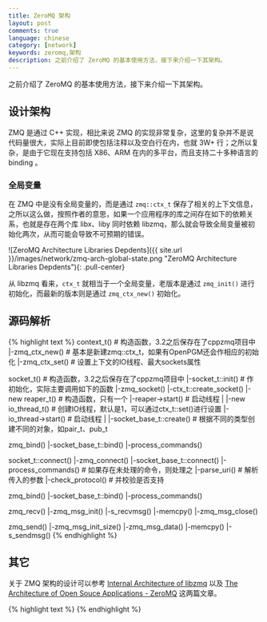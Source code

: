 ```yaml
---
title: ZeroMQ 架构
layout: post
comments: true
language: chinese
category: [network]
keywords: zeromq,架构
description: 之前介绍了 ZeroMQ 的基本使用方法，接下来介绍一下其架构。
---
```


之前介绍了 ZeroMQ 的基本使用方法，接下来介绍一下其架构。

<!-- more -->

## 设计架构

ZMQ 是通过 C++ 实现，相比来说 ZMQ 的实现非常复杂，这里的复杂并不是说代码量很大，实际上目前即使包括注释以及空白行在内，也就 3W+ 行；之所以复杂，是由于它现在支持包括 X86、ARM 在内的多平台，而且支持二十多种语言的 binding 。

### 全局变量

在 ZMQ 中是没有全局变量的，而是通过 `zmq::ctx_t` 保存了相关的上下文信息，之所以这么做，按照作者的意思，如果一个应用程序的库之间存在如下的依赖关系，也就是存在两个库 libx、liby 同时依赖 libzmq，那么就会导致全局变量被初始化两次，从而可能会导致不可预期的错误。

![ZeroMQ Architecture Libraries Depdents]({{ site.url }}/images/network/zmq-arch-global-state.png "ZeroMQ Architecture Libraries Depdents"){: .pull-center}

从 libzmq 看来，`ctx_t` 就相当于一个全局变量，老版本是通过 `zmq_init()` 进行初始化，而最新的版本则是通过 `zmq_ctx_new()` 初始化。

## 源码解析

<!--
{% highlight text %}
class ctx_t {
    //  Array of pointers to mailboxes for both application and I/O threads.
    uint32_t slot_count;
    mailbox_t **slots;
};
{% endhighlight %}
-->


{% highlight text %}
context_t()                      # 构造函数，3.2之后保存在了cppzmq项目中
 |-zmq_ctx_new()                 # 基本是新建zmq::ctx_t，如果有OpenPGM还会作相应的初始化
 |-zmq_ctx_set()                 # 设置上下文的IO线程、最大sockets属性

socket_t()                       # 构造函数，3.2之后保存在了cppzmq项目中
 |-socket_t::init()              # 作初始化，实际主要调用如下的函数
   |-zmq_socket()
     |-ctx_t::create_socket()
       |-new reaper_t()          # 构造函数，只有一个
       |-reaper->start()         # 启动线程
       |
       |-new io_thread_t()       # 创建IO线程，默认是1，可以通过ctx_t::set()进行设置
       |-io_thread->start()      # 启动线程
       |
       |-socket_base_t::create() # 根据不同的类型创建不同的对象，如pair_t、pub_t

zmq_bind()
  |-socket_base_t::bind()
    |-process_commands()

socket_t::connect()
 |-zmq_connect()
   |-socket_base_t::connect()
     |-process_commands()        # 如果存在未处理的命令，则处理之
     |-parse_uri()               # 解析传入的参数
     |-check_protocol()          # 并校验是否支持


zmq_bind()
  |-socket_base_t::bind()
    |-process_commands()


zmq_recv()
  |-zmq_msg_init()
  |-s_recvmsg()
  |-memcpy()
  |-zmq_msg_close()

zmq_send()
  |-zmq_msg_init_size()
  |-zmq_msg_data()
  |-memcpy()
  |-s_sendmsg()
{% endhighlight %}





## 其它

关于 ZMQ 架构的设计可以参考 [Internal Architecture of libzmq](http://zeromq.org/whitepapers:architecture) 以及 [The Architecture of Open Souce Applications - ZeroMQ](http://www.aosabook.org/en/zeromq.html) 这两篇文章。

<!--
http://www.cnblogs.com/zengzy/category/777608.html
http://www.cnblogs.com/rainbowzc/p/3357594.html
http://blog.csdn.net/kaka11/article/category/619873
http://blog.csdn.net/yangbutao/article/details/8498790
-->



{% highlight text %}
{% endhighlight %}
